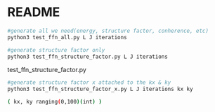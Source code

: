 # README

```sh
#generate all we need(energy, structure factor, conherence, etc)
python3 test_ffn_all.py L J iterations
```



```sh
#generate structure factor only
python3 test_ffn_structure_factor.py L J iterations
```

test_ffn_structure_factor.py

```sh
#generate structure factor x attached to the kx & ky
python3 test_ffn_structure_factor_x.py L J iterations kx ky

( kx, ky ranging(0,100)(int) )
```
